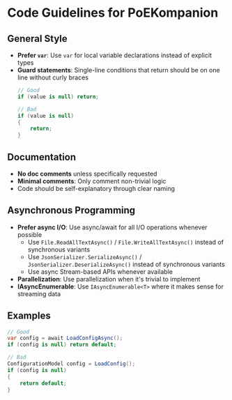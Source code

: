 # Code Guidelines for PoEKompanion

## General Style

- **Prefer `var`**: Use `var` for local variable declarations instead of explicit types
- **Guard statements**: Single-line conditions that return should be on one line without curly braces
  ```csharp
  // Good
  if (value is null) return;

  // Bad
  if (value is null)
  {
      return;
  }
  ```

## Documentation

- **No doc comments** unless specifically requested
- **Minimal comments**: Only comment non-trivial logic
- Code should be self-explanatory through clear naming

## Asynchronous Programming

- **Prefer async I/O**: Use async/await for all I/O operations whenever possible
  - Use `File.ReadAllTextAsync()` / `File.WriteAllTextAsync()` instead of synchronous variants
  - Use `JsonSerializer.SerializeAsync()` / `JsonSerializer.DeserializeAsync()` instead of synchronous variants
  - Use async Stream-based APIs whenever available
- **Parallelization**: Use parallelization when it's trivial to implement
- **IAsyncEnumerable**: Use `IAsyncEnumerable<T>` where it makes sense for streaming data

## Examples

```csharp
// Good
var config = await LoadConfigAsync();
if (config is null) return default;

// Bad
ConfigurationModel config = LoadConfig();
if (config is null)
{
    return default;
}
```
